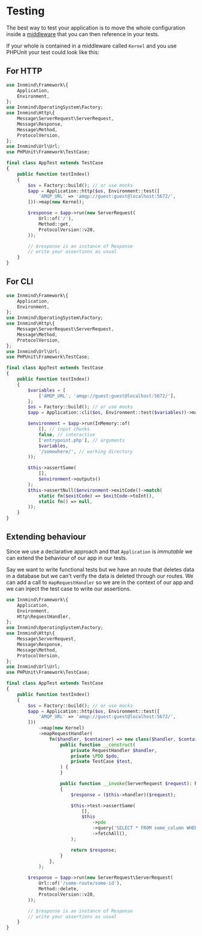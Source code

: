# Testing

The best way to test your application is to move the whole configuration inside a [middleware](middlewares.md) that you can then reference in your tests.

If your whole is contained in a middleware called `Kernel` and you use PHPUnit your test could look like this:

## For HTTP

```php
use Innmind\Framework\{
    Application,
    Environment,
};
use Innmind\OperatingSystem\Factory;
use Innmind\Http\{
    Message\ServerRequest\ServerRequest,
    Message\Response,
    Message\Method,
    ProtocolVersion,
};
use Innmind\Url\Url;
use PHPUnit\Framework\TestCase;

final class AppTest extends TestCase
{
    public function testIndex()
    {
        $os = Factory::build(); // or use mocks
        $app = Application::http($os, Environment::test([
            'AMQP_URL' => 'amqp://guest:guest@localhost:5672/',
        ]))->map(new Kernel);

        $response = $app->run(new ServerRequest(
            Url::of('/'),
            Method::get,
            ProtocolVersion::v20,
        ));

        // $response is an instance of Response
        // write your assertions as usual
    }
}
```

## For CLI

```php
use Innmind\Framework\{
    Application,
    Environment,
};
use Innmind\OperatingSystem\Factory;
use Innmind\Http\{
    Message\ServerRequest\ServerRequest,
    Message\Method,
    ProtocolVersion,
};
use Innmind\Url\Url;
use PHPUnit\Framework\TestCase;

final class AppTest extends TestCase
{
    public function testIndex()
    {
        $variables = [
            ['AMQP_URL', 'amqp://guest:guest@localhost:5672/'],
        ];
        $os = Factory::build(); // or use mocks
        $app = Application::cli($os, Environment::test($variables))->map(new Kernel);

        $environment = $app->run(InMemory::of(
            [], // input chunks
            false, // interactive
            ['entrypoint.php'], // arguments
            $variables,
            '/somewhere/', // working directory
        ));

        $this->assertSame(
            [],
            $environment->outputs()
        );
        $this->assertNull($environment->exitCode()->match(
            static fn($exitCode) => $exitCode->toInt(),
            static fn() => null,
        ));
    }
}
```

## Extending behaviour

Since we use a declarative approach and that `Application` is _immutable_ we can extend the behaviour of our app in our tests.

Say we want to write functional tests but we have an route that deletes data in a database but we can't verify the data is deleted through our routes. We can add a call to `mapRequestHandler` so we are in the context of our app and we can inject the test case to write our assertions.

```php
use Innmind\Framework\{
    Application,
    Environment,
    Http\RequestHandler,
};
use Innmind\OperatingSystem\Factory;
use Innmind\Http\{
    Message\ServerRequest,
    Message\Response,
    Message\Method,
    ProtocolVersion,
};
use Innmind\Url\Url;
use PHPUnit\Framework\TestCase;

final class AppTest extends TestCase
{
    public function testIndex()
    {
        $os = Factory::build(); // or use mocks
        $app = Application::http($os, Environment::test([
            'AMQP_URL' => 'amqp://guest:guest@localhost:5672/',
        ]))
            ->map(new Kernel)
            ->mapRequestHandler(
                fn($handler, $container) => new class($handler, $container('pdo'), $this) implements RequestHandler {
                    public function __construct(
                        private RequestHandler $handler,
                        private \PDO $pdo,
                        private TestCase $test,
                    ) {
                    }

                    public function __invoke(ServerRequest $request): Response
                    {
                        $response = ($this->handler)($request);

                        $this->test->assertSame(
                            [],
                            $this
                                ->pdo
                                ->query('SELECT * FROM some_column WHERE condition_that_should_return_nothing')
                                ->fetchAll(),
                        );

                        return $response;
                    }
                },
            );

        $response = $app->run(new ServerRequest\ServerRequest(
            Url::of('/some-route/some-id'),
            Method::delete,
            ProtocolVersion::v20,
        ));

        // $response is an instance of Response
        // write your assertions as usual
    }
}
```
